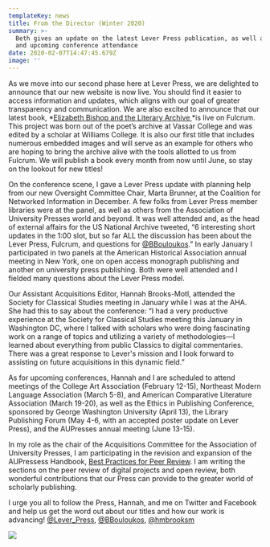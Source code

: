 ```yaml
---
templateKey: news
title: From the Director (Winter 2020)
summary: >-
  Beth gives an update on the latest Lever Press publication, as well as past
  and upcoming conference attendance
date: 2020-02-07T14:47:45.679Z
image: ''
---
```

As we move into our second phase here at Lever Press, we are delighted to announce that our new website is now live. You should find it easier to access information and updates, which aligns with our goal of greater transparency and communication. We are also excited to announce that our latest book, *[Elizabeth Bishop and the Literary Archive ](https://www.fulcrum.org/concern/monographs/2b88qd97w)*is live on Fulcrum. This project was born out of the poet’s archive at Vassar College and was edited by a scholar at Williams College. It is also our first title that includes numerous embedded images and will serve as an example for others who are hoping to bring the archive alive with the tools allotted to us from Fulcrum. We will publish a book every month from now until June, so stay on the lookout for new titles!

On the conference scene, I gave a Lever Press update with planning help from our new Oversight Committee Chair, Marta Brunner, at the Coalition for Networked Information in December. A few folks from Lever Press member libraries were at the panel, as well as others from the Association of University Presses world and beyond. It was well attended and, as the head of external affairs for the US National Archive tweeted, “6 interesting short updates in the 1:00 slot, but so far ALL the discussion has been about the Lever Press, Fulcrum, and questions for [@BBouloukos](https://nam02.safelinks.protection.outlook.com/?url=https%3A%2F%2Ftwitter.com%2FBBouloukos&data=02%7C01%7Cmhassen%40bowdoin.edu%7C461576c81aef484cb12408d7a6714357%7C984e32e5f98a4600aa3227c3f948abe3%7C1%7C0%7C637160877710536353&sdata=mAMS8hAMN4q6b4fxNVVYHLanzatr4rBPjHkPvmCPVA0%3D&reserved=0).” In early January I participated in two panels at the American Historical Association annual meeting in New York, one on open access monograph publishing and another on university press publishing. Both were well attended and I fielded many questions about the Lever Press model.

Our Assistant Acquisitions Editor, Hannah Brooks-Motl, attended the Society for Classical Studies meeting in January while I was at the AHA. She had this to say about the conference: “I had a very productive experience at the Society for Classical Studies meeting this January in Washington DC, where I talked with scholars who were doing fascinating work on a range of topics and utilizing a variety of methodologies—I learned about everything from public Classics to digital commentaries. There was a great response to Lever's mission and I look forward to assisting on future acquisitions in this dynamic field.”

As for upcoming conferences, Hannah and I are scheduled to attend meetings of the College Art Association (February 12-15), Northeast Modern Language Association (March 5-8), and American Comparative Literature Association (March 19-20), as well as the Ethics in Publishing Conference, sponsored by George Washington University (April 13), the Library Publishing Forum (May 4-6, with an accepted poster update on Lever Press), and the AUPresses annual meeting (June 13-15).

In my role as the chair of the Acquisitions Committee for the Association of University Presses, I am participating in the revision and expansion of the AUPressess Handbook, [Best Practices for Peer Review](http://www.aupresses.org/resources/for-members/handbooks-and-toolkits/peer-review-best-practices). I am writing the sections on the peer review of digital projects and open review, both wonderful contributions that our Press can provide to the greater world of scholarly publishing.

I urge you all to follow the Press, Hannah, and me on Twitter and Facebook and help us get the word out about our titles and how our work is advancing! [@Lever_Press](https://twitter.com/lever_press), [@BBouloukos](https://nam02.safelinks.protection.outlook.com/?url=https%3A%2F%2Ftwitter.com%2FBBouloukos&data=02%7C01%7Cmhassen%40bowdoin.edu%7C461576c81aef484cb12408d7a6714357%7C984e32e5f98a4600aa3227c3f948abe3%7C1%7C0%7C637160877710546310&sdata=DzksHnzMnK0eX9F%2FXrsIwxlQpm9Gh6cpcneVbqQWDDQ%3D&reserved=0), [@hmbrooksm](https://twitter.com/hmbrooksm)

![](assets/beth_headshot.jpg)
